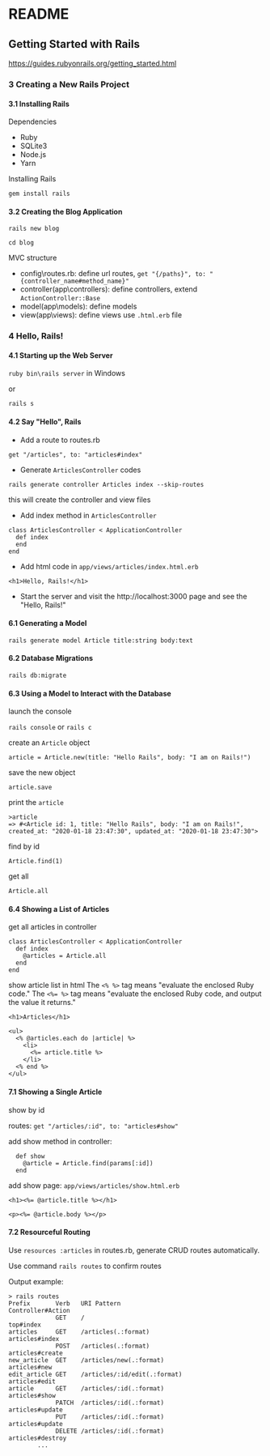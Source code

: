 # README

## Getting Started with Rails

https://guides.rubyonrails.org/getting_started.html

### 3 Creating a New Rails Project

#### 3.1 Installing Rails

Dependencies

- Ruby
- SQLite3
- Node.js
- Yarn

Installing Rails

`gem install rails`

#### 3.2 Creating the Blog Application

`rails new blog`

`cd blog`

MVC structure

- config\routes.rb: define url routes, `get "{/paths}", to: "{controller_name#method_name}"`
- controller(app\controllers): define controllers, extend `ActionController::Base`
- model(app\models): define models
- view(app\views): define views use `.html.erb` file

### 4 Hello, Rails!

#### 4.1 Starting up the Web Server

`ruby bin\rails server` in Windows

or

`rails s`

#### 4.2 Say "Hello", Rails

- Add a route to routes.rb

`get "/articles", to: "articles#index"`

- Generate `ArticlesController` codes

`rails generate controller Articles index --skip-routes`

this will create the controller and view files

- Add index method in `ArticlesController`

```
class ArticlesController < ApplicationController
  def index
  end
end
```

- Add html code in `app/views/articles/index.html.erb`

`<h1>Hello, Rails!</h1>`

- Start the server and visit the http://localhost:3000 page and see the "Hello, Rails!"

#### 6.1 Generating a Model

`rails generate model Article title:string body:text`

#### 6.2 Database Migrations

`rails db:migrate`

#### 6.3 Using a Model to Interact with the Database

launch the console

`rails console` or `rails c`

create an `Article` object

`article = Article.new(title: "Hello Rails", body: "I am on Rails!")`

save the new object

`article.save`

print the `article`

```
>article
=> #<Article id: 1, title: "Hello Rails", body: "I am on Rails!", created_at: "2020-01-18 23:47:30", updated_at: "2020-01-18 23:47:30">
```

find by id

`Article.find(1)`

get all

`Article.all`

#### 6.4 Showing a List of Articles

get all articles in controller

```
class ArticlesController < ApplicationController
  def index
    @articles = Article.all
  end
end
```

show article list in html
The `<% %>` tag means "evaluate the enclosed Ruby code."
The `<%= %>` tag means "evaluate the enclosed Ruby code, and output the value it returns."

```
<h1>Articles</h1>

<ul>
  <% @articles.each do |article| %>
    <li>
      <%= article.title %>
    </li>
  <% end %>
</ul>
```

#### 7.1 Showing a Single Article

show by id

routes: `get "/articles/:id", to: "articles#show"`

add show method in controller:

```
  def show
    @article = Article.find(params[:id])
  end
```

add show page: `app/views/articles/show.html.erb`

```
<h1><%= @article.title %></h1>

<p><%= @article.body %></p>
```

#### 7.2 Resourceful Routing

Use `resources :articles` in routes.rb, generate CRUD routes automatically.

Use command `rails routes` to confirm routes

Output example:

```
> rails routes
Prefix       Verb   URI Pattern                                   Controller#Action
             GET    /                                             top#index
articles     GET    /articles(.:format)                           articles#index
             POST   /articles(.:format)                           articles#create
new_article  GET    /articles/new(.:format)                       articles#new
edit_article GET    /articles/:id/edit(.:format)                  articles#edit
article      GET    /articles/:id(.:format)                       articles#show
             PATCH  /articles/:id(.:format)                       articles#update
             PUT    /articles/:id(.:format)                       articles#update
             DELETE /articles/:id(.:format)                       articles#destroy
        ...
```
